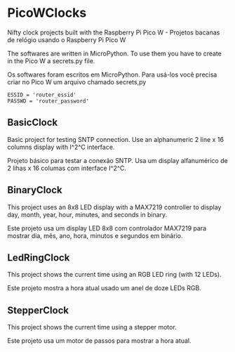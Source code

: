 # PicoWClocks

Nifty clock projects built with the Raspberry Pi Pico W - Projetos bacanas de relógio usando o Raspberry Pi Pico W

The softwares are written in MicroPython. To use them you have to create in the Pico W a secrets.py file.

Os softwares foram escritos em MicroPython. Para usá-los você precisa criar no Pico W um arquivo chamado secrets,py

```
ESSID = 'router_essid'
PASSWD = 'router_password'
```

## BasicClock

Basic project for testing SNTP connection. Use an alphanumeric 2 line x 16 columns display with I^2^C interface.

Projeto básico para testar a conexão SNTP. Usa um display alfanumérico de 2 lihas x 16 columas com interface I^2^C.

## BinaryClock

This project uses an 8x8 LED display with a MAX7219 controller to display day, month, year, hour, minutes, and seconds in binary.

Este projeto usa um display LED 8x8 com controlador MAX7219 para mostrar dia, mês, ano, hora, minutos e segundos em binário.

## LedRingClock

This project shows the current time using an RGB LED ring (with 12 LEDs).

Este projeto mostra a hora atual usado um anel de doze LEDs RGB.

## StepperClock

This project shows the current time using a stepper motor.

Este projeto usa um motor de passos para mostrar a hora atual.


